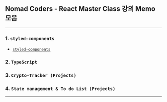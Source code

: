 
## Nomad Coders - React Master Class 강의 Memo 모음

---

### 1. `styled-components`

- [`styled-components`](/styled-components/Styled-Components.md)

### 2. `TypeScript`

### 3. `Crypto-Tracker (Projects)`

### 4. `State management & To do List (Projects)`

---

